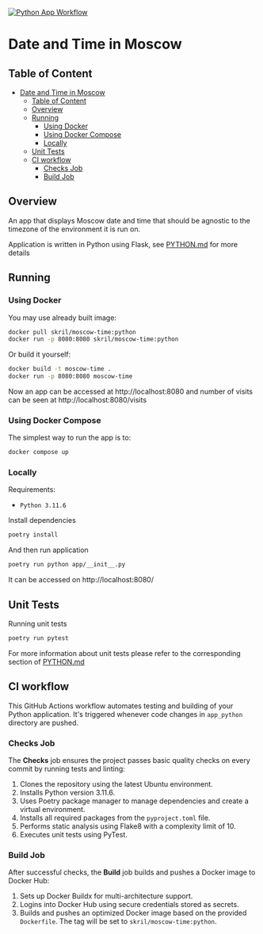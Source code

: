 [![Python App Workflow](https://github.com/Skril3366/S24-core-course-labs/actions/workflows/python.yml/badge.svg)](https://github.com/Skril3366/S24-core-course-labs/actions/workflows/python.yml)

# Date and Time in Moscow

## Table of Content

<!--toc:start-->
- [Date and Time in Moscow](#date-and-time-in-moscow)
  - [Table of Content](#table-of-content)
  - [Overview](#overview)
  - [Running](#running)
    - [Using Docker](#using-docker)
    - [Using Docker Compose](#using-docker-compose)
    - [Locally](#locally)
  - [Unit Tests](#unit-tests)
  - [CI workflow](#ci-workflow)
    - [Checks Job](#checks-job)
    - [Build Job](#build-job)
<!--toc:end-->

## Overview

An app that displays Moscow date and time that should be agnostic to the
timezone of the environment it is run on.

Application is written in Python using Flask, see [PYTHON.md](./PYTHON.md) for
more details

## Running

### Using Docker

You may use already built image:

```sh
docker pull skril/moscow-time:python
docker run -p 8080:8080 skril/moscow-time:python
```

Or build it yourself:

```sh
docker build -t moscow-time .
docker run -p 8080:8080 moscow-time
```

Now an app can be accessed at http://localhost:8080 and number of visits can be
seen at http://localhost:8080/visits

### Using Docker Compose

The simplest way to run the app is to:

```sh
docker compose up
```

### Locally

Requirements:

- `Python 3.11.6`

Install dependencies

```bash
poetry install
```

And then run application

```bash
poetry run python app/__init__.py
```

It can be accessed on http://localhost:8080/

## Unit Tests

Running unit tests

```bash
poetry run pytest
```

For more information about unit tests please refer to the corresponding section
of [PYTHON.md](./PYTHON.md)

## CI workflow

This GitHub Actions workflow automates testing and building of your Python
application. It's triggered whenever code changes in `app_python` directory are
pushed.

### Checks Job

The **Checks** job ensures the project passes basic quality checks on every commit by running tests and linting:

1. Clones the repository using the latest Ubuntu environment.
2. Installs Python version 3.11.6.
3. Uses Poetry package manager to manage dependencies and create a virtual environment.
4. Installs all required packages from the `pyproject.toml` file.
5. Performs static analysis using Flake8 with a complexity limit of 10.
6. Executes unit tests using PyTest.

### Build Job

After successful checks, the **Build** job builds and pushes a Docker image to Docker Hub:

1. Sets up Docker Buildx for multi-architecture support.
2. Logins into Docker Hub using secure credentials stored as secrets.
3. Builds and pushes an optimized Docker image based on the provided `Dockerfile`. The tag will be set to `skril/moscow-time:python`.
